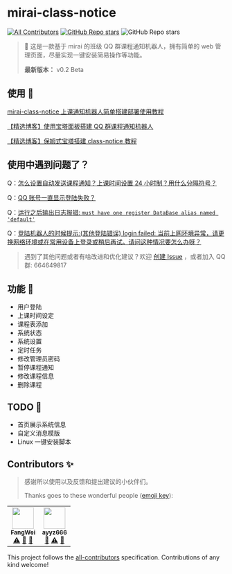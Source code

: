 # mirai-class-notice

<!-- ALL-CONTRIBUTORS-BADGE:START - Do not remove or modify this section -->
[![All Contributors](https://img.shields.io/badge/all_contributors-2-orange.svg?style=flat-square)](#contributors-)<!-- ALL-CONTRIBUTORS-BADGE:END -->
[![GitHub Repo stars](https://img.shields.io/badge/664649817-Join%20QQ%20Group-blue?style=flat-square&logo=tencentqq&logoColor=white)](https://jq.qq.com/?_wv=1027&k=rzlC4dys)
![GitHub Repo stars](https://img.shields.io/github/stars/PBK-B/mirai-class-notice?style=social)


> 🥳 这是一款基于 mirai 的班级 QQ 群课程通知机器人，拥有简单的 web 管理页面，尽量实现一键安装简易操作等功能。
>
> **最新版本：** v0.2 Beta

## 使用 🍗

[mirai-class-notice 上课通知机器人简单搭建部署使用教程](/docs/use.md)

[【精选博客】使用宝塔面板搭建 QQ 群课程通知机器人](https://www.fw1028.top/archives/177)

[【精选博客】保姆式宝塔搭建 class-notice 教程](docs/blog/bt-use-tutorial-21827.md)

## 使用中遇到问题了？

Q：[怎么设置自动发送课程通知？上课时间设置 24 小时制？用什么分隔符号？](https://github.com/PBK-B/mirai-class-notice/issues/8#issuecomment-906876569)


Q：[QQ 账号一直显示登陆失败？](https://github.com/PBK-B/mirai-class-notice/issues/4#issuecomment-905483607)


Q：[运行之后输出日志报错: `must have one register DataBase alias named 'default'`](https://github.com/PBK-B/mirai-class-notice/issues/9#issuecomment-906110508)


Q：[登陆机器人的时候提示:(其他登陆错误) login failed: 当前上网环境异常，请更换网络环境或在常用设备上登录或稍后再试。请问这种情况要怎么办呀？](https://github.com/PBK-B/mirai-class-notice/issues/8#issuecomment-906104558)


> 遇到了其他问题或者有啥改进和优化建议？欢迎 [创建 Issue](https://github.com/PBK-B/mirai-class-notice/issues/new) ，或者加入 QQ 群: 664649817 


## 功能 🦁

-   用户登陆
-   上课时间设定
-   课程表添加
-   系统状态
-   系统设置
-   定时任务
-   修改管理员密码
-   暂停课程通知
-   修改课程信息
-   删除课程

## TODO 🦑

-   首页展示系统信息
-   自定义消息模版
-   Linux 一键安装脚本

## Contributors ✨

> 感谢所以使用以及反馈和提出建议的小伙伴们。
>
> Thanks goes to these wonderful people ([emoji key](https://allcontributors.org/docs/en/emoji-key)):

<!-- ALL-CONTRIBUTORS-LIST:START - Do not remove or modify this section -->
<!-- prettier-ignore-start -->
<!-- markdownlint-disable -->
<table>
  <tr>
    <td align="center"><a href="https://www.fw1028.top/"><img src="https://avatars.githubusercontent.com/u/59783568?v=4?s=50" width="50px;" alt=""/><br /><sub><b>FangWei</b></sub></a><br /><a href="https://github.com/PBK-B/mirai-class-notice/commits?author=FW27623" title="Tests">⚠️</a> <a href="#blog-FW27623" title="Blogposts">📝</a> <a href="https://github.com/PBK-B/mirai-class-notice/issues?q=author%3AFW27623" title="Bug reports">🐛</a></td>
    <td align="center"><a href="https://github.com/ayyz666"><img src="https://avatars.githubusercontent.com/u/60257793?v=4?s=50" width="50px;" alt=""/><br /><sub><b>ayyz666</b></sub></a><br /><a href="https://github.com/PBK-B/mirai-class-notice/issues?q=author%3Aayyz666" title="Bug reports">🐛</a> <a href="https://github.com/PBK-B/mirai-class-notice/commits?author=ayyz666" title="Tests">⚠️</a> <a href="docs/blog/bt-use-tutorial-21827.md" title="Blogposts">📝</a></td>
  </tr>
</table>

<!-- markdownlint-restore -->
<!-- prettier-ignore-end -->

<!-- ALL-CONTRIBUTORS-LIST:END -->

This project follows the [all-contributors](https://github.com/all-contributors/all-contributors) specification. Contributions of any kind welcome!
